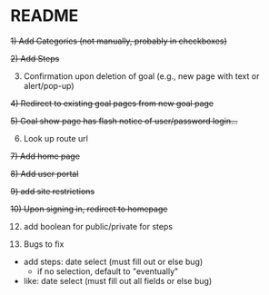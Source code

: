 # README

~~1) Add Categories (not manually, probably in checkboxes)~~

~~2) Add Steps~~

3) Confirmation upon deletion of goal (e.g., new page with text or alert/pop-up)

~~4) Redirect to existing goal pages from new goal page~~

~~5) Goal show page has flash notice of user/password login...~~

6) Look up route url

~~7) Add home page~~

~~8) Add user portal~~

~~9) add site restrictions~~

~~10) Upon signing in, redirect to homepage~~

<!-- 11) Link to step show page from homepage, profile, goal show page
  - list steps on goal show page under users' links -->


12) add boolean for public/private for steps

13) Bugs to fix
  - add steps: date select (must fill out or else bug)
    - if no selection, default to "eventually"
  - like: date select (must fill out all fields or else bug)
    
